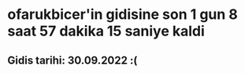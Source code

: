 # ofarukbicer'in gidisine son 1 gun 8 saat 57 dakika 15 saniye kaldi

## Gidis tarihi: 30.09.2022 :(